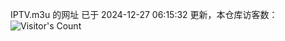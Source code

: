 IPTV.m3u 的网址 已于 2024-12-27 06:15:32 更新，本仓库访客数：![Visitor's Count](https://profile-counter.glitch.me/hero1898_tv/count.svg)
